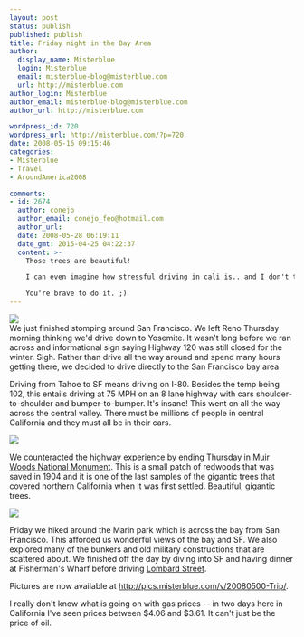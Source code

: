 ```yaml
---
layout: post
status: publish
published: publish
title: Friday night in the Bay Area
author:
  display_name: Misterblue
  login: Misterblue
  email: misterblue-blog@misterblue.com
  url: http://misterblue.com
author_login: Misterblue
author_email: misterblue-blog@misterblue.com
author_url: http://misterblue.com

wordpress_id: 720
wordpress_url: http://misterblue.com/?p=720
date: 2008-05-16 09:15:46
categories:
- Misterblue
- Travel
- AroundAmerica2008

comments:
- id: 2674
  author: conejo
  author_email: conejo_feo@hotmail.com
  author_url: 
  date: 2008-05-28 06:19:11
  date_gmt: 2015-04-25 04:22:37
  content: >-
    Those trees are beautiful!

    I can even imagine how stressful driving in cali is.. and I don't think I want to! ICK!

    You're brave to do it. ;)
---
```

<div class="g2image_float_right"><a href="/images/oldimages/IMG_2094.jpg"><img src="/images/oldimages/thumb/IMG_2094.jpg" class="oldImageThumb"/></a></div>We just finished stomping around San Francisco. We left Reno Thursday morning thinking we'd drive down to Yosemite. It wasn't long before we ran across and informational sign saying Highway 120 was still closed for the winter. Sigh. Rather than drive all the way around and spend many hours getting there, we decided to drive directly to the San Francisco bay area.
<p>
Driving from Tahoe to SF means driving on I-80. Besides the temp being 102, this entails driving at 75 MPH on an 8 lane highway with cars shoulder-to-shoulder and bumper-to-bumper. It's insane! This went on all the way across the central valley. There must be millions of people in central California and they must all be in their cars.
</p>
<div class="g2image_float_left"><a href="/images/oldimages/IMG_2255.jpg"><img src="/images/oldimages/thumb/IMG_2255.jpg" class="oldImageThumb"/></a></div><p>
We counteracted the highway experience by ending Thursday in <a href="http://www.nps.gov/muwo/">Muir Woods National Monument</a>. This is a small patch of redwoods that was saved in 1904 and it is one of the last samples of the gigantic trees that covered northern California when it was first settled. Beautiful, gigantic trees.
</p>
<div class="g2image_float_right"><a href="/images/oldimages/IMG_2382.jpg"><img src="/images/oldimages/thumb/IMG_2382.jpg" class="oldImageThumb"/></a></div><p>
Friday we hiked around the Marin park which is across the bay from San Francisco. This afforded us wonderful views of the bay and SF. We also explored many of the bunkers and old military constructions that are scattered about. We finished off the day by diving into SF and having dinner at Fisherman's Wharf before driving <a href="http://en.wikipedia.org/wiki/Lombard_Street_(San_Francisco)">Lombard Street</a>.
</p>
<p>
Pictures are now available at <a href="http://pics.misterblue.com/v/20080500-Trip/">http://pics.misterblue.com/v/20080500-Trip/</a>.
</p><p>
I really don't know what is going on with gas prices -- in two days here in California I've seen prices between $4.06 and $3.61. It can't just be the price of oil.
</p>

